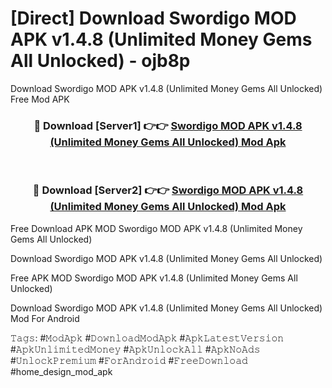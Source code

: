 # [Direct] Download Swordigo MOD APK v1.4.8 (Unlimited Money Gems All Unlocked) - ojb8p
Download Swordigo MOD APK v1.4.8 (Unlimited Money Gems All Unlocked) Free Mod APK

<div align="center">
<h3>🔴 Download [Server1] 👉👉 <a href="https://apk-comot.site?title=Swordigo_MOD_APK_v1.4.8_(Unlimited_Money_Gems_All_Unlocked)">Swordigo MOD APK v1.4.8 (Unlimited Money Gems All Unlocked) Mod Apk</a></h3><br>

<h3>🔴 Download [Server2] 👉👉 <a href="https://apk-comot.site?title=Swordigo_MOD_APK_v1.4.8_(Unlimited_Money_Gems_All_Unlocked)">Swordigo MOD APK v1.4.8 (Unlimited Money Gems All Unlocked) Mod Apk</a></h3>
</div>


Free Download APK MOD Swordigo MOD APK v1.4.8 (Unlimited Money Gems All Unlocked)

Download Swordigo MOD APK v1.4.8 (Unlimited Money Gems All Unlocked) 

Free APK MOD Swordigo MOD APK v1.4.8 (Unlimited Money Gems All Unlocked) 

Download Swordigo MOD APK v1.4.8 (Unlimited Money Gems All Unlocked) Mod For Android

𝚃𝚊𝚐𝚜: #𝙼𝚘𝚍𝙰𝚙𝚔 #𝙳𝚘𝚠𝚗𝚕𝚘𝚊𝚍𝙼𝚘𝚍𝙰𝚙𝚔 #𝙰𝚙𝚔𝙻𝚊𝚝𝚎𝚜𝚝𝚅𝚎𝚛𝚜𝚒𝚘𝚗 #𝙰𝚙𝚔𝚄𝚗𝚕𝚒𝚖𝚒𝚝𝚎𝚍𝙼𝚘𝚗𝚎𝚢 #𝙰𝚙𝚔𝚄𝚗𝚕𝚘𝚌𝚔𝙰𝚕𝚕 #𝙰𝚙𝚔𝙽𝚘𝙰𝚍𝚜 #𝚄𝚗𝚕𝚘𝚌𝚔𝙿𝚛𝚎𝚖𝚒𝚞𝚖 #𝙵𝚘𝚛𝙰𝚗𝚍𝚛𝚘𝚒𝚍 #𝙵𝚛𝚎𝚎𝙳𝚘𝚠𝚗𝚕𝚘𝚊𝚍 #home_design_mod_apk